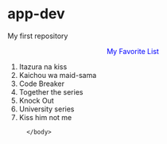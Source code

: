 # app-dev
My first repository 
<html>
  <head>
  </head>
  <body> 
    <center> <hi style = "color:blue"> My Favorite List <hi> </center>
    <ol>
      <li> Itazura na kiss </li>
      <li> Kaichou wa maid-sama</li>
      <li> Code Breaker </li>
      <li> Together the series </li>
      <li> Knock Out </li>
      <li> University series </li>
      <li> Kiss him not me </li>
        
      </body>
</html>
      
